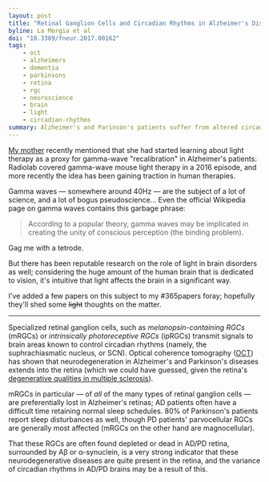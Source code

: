 ```yaml
---
layout: post
title: "Retinal Ganglion Cells and Circadian Rhythms in Alzheimer's Disease, Parkinson's Disease, and Beyond"
byline: La Morgia et al
doi: "10.3389/fneur.2017.00162"
tags:
    - oct
    - alzheimers
    - dementia
    - parkinsons
    - retina
    - rgc
    - neuroscience
    - brain
    - light
    - circadian-rhythms
summary: Alzheimer's and Parinson's patients suffer from altered circadian rhythms. It is very possible that this is related to the commonly-seen degeneration of retinal ganglion cells.
---
```


[My mother](https://twitter.com/MrsMatelsky) recently mentioned that she had started learning about light therapy as a proxy for gamma-wave "recalibration" in Alzheimer's patients: Radiolab covered gamma-wave mouse light therapy in a 2016 episode, and more recently the idea has been gaining traction in human therapies.

Gamma waves — somewhere around 40Hz — are the subject of a lot of science, and a lot of bogus pseudoscience... Even the official Wikipedia page on gamma waves contains this garbage phrase:

> According to a popular theory, gamma waves may be implicated in creating the unity of conscious perception (the binding problem).

Gag me with a tetrode.

But there has been reputable research on the role of light in brain disorders as well; considering the huge amount of the human brain that is dedicated to vision, it's intuitive that light affects the brain in a significant way.

I've added a few papers on this subject to my #365papers foray; hopefully they'll shed some ~~light~~ thoughts on the matter.

---

Specialized retinal ganglion cells, such as _melanopsin-containing RGCs_ (mRGCs) or _intrinsically photoreceptive RGCs_ (ipRGCs) transmit signals to brain areas known to control circadian rhythms (namely, the suphrachiasmatic nucleus, or SCN). Optical coherence tomography ([OCT](http://blog.jordan.matelsky.com/365papers/38/)) has shown that neurodegeneration in Alzheimer's and Parkinson's diseases extends into the retina (which we could have guessed, given the retina's [degenerative qualities in multiple sclerosis](http://blog.jordan.matelsky.com/365papers/14/)).

mRGCs in particular — of _all_ of the many types of retinal ganglion cells — are preferentially lost in Alzheimer's retinas; AD patients often have a difficult time retaining normal sleep schedules. 80% of Parkinson's patients report sleep disturbances as well, though PD patients' parvocellular RGCs are generally most affected (mRGCs on the other hand are magnocellular).

That these RGCs are often found depleted or dead in AD/PD retina, surrounded by Aβ or α-synuclein, is a very strong indicator that these neurodegenerative diseases are quite present in the retina, and the variance of circadian rhythms in AD/PD brains may be a result of this.

